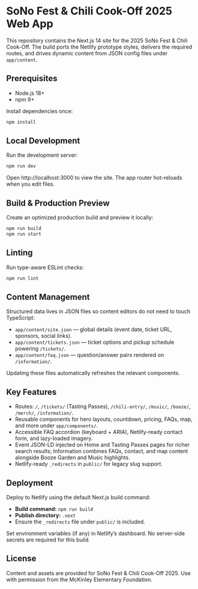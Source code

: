 # SoNo Fest & Chili Cook-Off 2025 Web App

This repository contains the Next.js 14 site for the 2025 SoNo Fest & Chili Cook-Off. The build ports the Netlify prototype styles, delivers the required routes, and drives dynamic content from JSON config files under `app/content`.

## Prerequisites
- Node.js 18+
- npm 9+

Install dependencies once:

```bash
npm install
```

## Local Development
Run the development server:

```bash
npm run dev
```

Open http://localhost:3000 to view the site. The app router hot-reloads when you edit files.

## Build & Production Preview
Create an optimized production build and preview it locally:

```bash
npm run build
npm run start
```

## Linting
Run type-aware ESLint checks:

```bash
npm run lint
```

## Content Management
Structured data lives in JSON files so content editors do not need to touch TypeScript:

- `app/content/site.json` — global details (event date, ticket URL, sponsors, social links).
- `app/content/tickets.json` — ticket options and pickup schedule powering `/tickets/`.
- `app/content/faq.json` — question/answer pairs rendered on `/information/`.

Updating these files automatically refreshes the relevant components.

## Key Features
- Routes: `/`, `/tickets/` (Tasting Passes), `/chili-entry/`, `/music/`, `/booze/`, `/merch/`, `/information/`.
- Reusable components for hero layouts, countdown, pricing, FAQs, map, and more under `app/components/`.
- Accessible FAQ accordion (keyboard + ARIA), Netlify-ready contact form, and lazy-loaded imagery.
- Event JSON-LD injected on Home and Tasting Passes pages for richer search results; Information combines FAQs, contact, and map content alongside Booze Garden and Music highlights.
- Netlify-ready `_redirects` in `public/` for legacy slug support.

## Deployment
Deploy to Netlify using the default Next.js build command:

- **Build command:** `npm run build`
- **Publish directory:** `.next`
- Ensure the `_redirects` file under `public/` is included.

Set environment variables (if any) in Netlify’s dashboard. No server-side secrets are required for this build.

## License
Content and assets are provided for SoNo Fest & Chili Cook-Off 2025. Use with permission from the McKinley Elementary Foundation.

